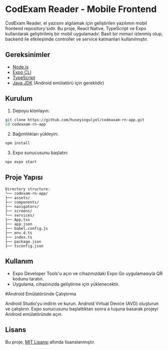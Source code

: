 # CodExam Reader - Mobile Frontend
CodExam Reader, el yazısını algılamak için geliştirilen yazılımın mobil frontend repository'sidir. Bu proje, React Native, TypeScript ve Expo kullanılarak geliştirilmiş bir mobil uygulamadır. Basit bir mimari izlenmiş olup, backend ile etkileşimde controller ve service katmanları kullanılmıştır.

## Gereksinimler
- [Node.js](https://nodejs.org/)
- [Expo CLI](https://docs.expo.dev/get-started/installation/)
- [TypeScript](https://www.typescriptlang.org/)
- [Java JDK](https://www.oracle.com/tr/java/technologies/downloads/) (Android emülatörü için gereklidir)

## Kurulum

1. Depoyu klonlayın:

```bash
git clone https://github.com/huseyingulyol/codeaxam-rn-app.git
cd codeaxam-rn-app
```

2. Bağımlılıkları yükleyin:

```bash
npm install
```

3. Expo sunucusunu başlatın:

```bash
npx expo start
```

## Proje Yapısı

```
Directory structure:
└── codexam-rn-app/
├── assets/
├── components/
├── navigators/
├── screens/
└── services/
├── App.tsx
├── app.json
├── babel.config.js
├── env.d.ts
├── index.ts
├── package.json
├── tsconfig.json
```

## Kullanım

- Expo Developer Tools'u açın ve cihazınızdaki Expo Go uygulamasıyla QR kodunu taratın.
- Uygulama, cihazınızda geliştirme için yüklenecektir.



#Android Emülatöründe Çalıştırma

Android Studio'yu indirin ve kurun.
Android Virtual Device (AVD) oluşturun ve çalıştırın.
Expo sunucusunu başlattıktan sonra a tuşuna basarak projeyi Android emülatöründe açın.

## Lisans
Bu proje, [MIT Lisansı](LICENSE) altında lisanslanmıştır.

